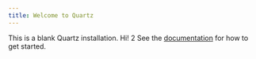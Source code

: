 ```yaml
---
title: Welcome to Quartz
---
```


This is a blank Quartz installation. Hi! 2
See the [documentation](https://quartz.jzhao.xyz) for how to get started.
